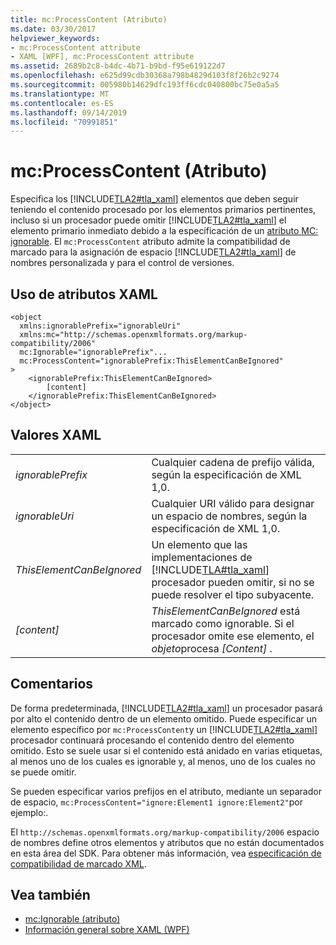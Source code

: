 ```yaml
---
title: mc:ProcessContent (Atributo)
ms.date: 03/30/2017
helpviewer_keywords:
- mc:ProcessContent attribute
- XAML [WPF], mc:ProcessContent attribute
ms.assetid: 2689b2c8-b4dc-4b71-b9bd-f95e619122d7
ms.openlocfilehash: e625d99cdb30368a798b4829d103f8f26b2c9274
ms.sourcegitcommit: 005980b14629dfc193ff6cdc040800bc75e0a5a5
ms.translationtype: MT
ms.contentlocale: es-ES
ms.lasthandoff: 09/14/2019
ms.locfileid: "70991851"
---
```

# <a name="mcprocesscontent-attribute"></a>mc:ProcessContent (Atributo)
Especifica los [!INCLUDE[TLA2#tla_xaml](../../../../includes/tla2sharptla-xaml-md.md)] elementos que deben seguir teniendo el contenido procesado por los elementos primarios pertinentes, incluso si un procesador puede omitir [!INCLUDE[TLA2#tla_xaml](../../../../includes/tla2sharptla-xaml-md.md)] el elemento primario inmediato debido a la especificación de un [atributo MC: ignorable](mc-ignorable-attribute.md). El `mc:ProcessContent` atributo admite la compatibilidad de marcado para la asignación de espacio [!INCLUDE[TLA2#tla_xaml](../../../../includes/tla2sharptla-xaml-md.md)] de nombres personalizada y para el control de versiones.  
  
## <a name="xaml-attribute-usage"></a>Uso de atributos XAML  
  
```xaml  
<object  
  xmlns:ignorablePrefix="ignorableUri"  
  xmlns:mc="http://schemas.openxmlformats.org/markup-compatibility/2006"  
  mc:Ignorable="ignorablePrefix"...  
  mc:ProcessContent="ignorablePrefix:ThisElementCanBeIgnored"  
>  
    <ignorablePrefix:ThisElementCanBeIgnored>  
        [content]  
    </ignorablePrefix:ThisElementCanBeIgnored>  
</object>  
```  
  
## <a name="xaml-values"></a>Valores XAML  
  
|||  
|-|-|  
|*ignorablePrefix*|Cualquier cadena de prefijo válida, según la especificación de XML 1,0.|  
|*ignorableUri*|Cualquier URI válido para designar un espacio de nombres, según la especificación de XML 1,0.|  
|*ThisElementCanBeIgnored*|Un elemento que las implementaciones de [!INCLUDE[TLA#tla_xaml](../../../../includes/tlasharptla-xaml-md.md)] procesador pueden omitir, si no se puede resolver el tipo subyacente.|  
|*[content]*|*ThisElementCanBeIgnored* está marcado como ignorable. Si el procesador omite ese elemento, el *objeto*procesa *[Content]* .|  
  
## <a name="remarks"></a>Comentarios  
 De forma predeterminada, [!INCLUDE[TLA2#tla_xaml](../../../../includes/tla2sharptla-xaml-md.md)] un procesador pasará por alto el contenido dentro de un elemento omitido. Puede especificar un elemento específico por `mc:ProcessContent`y un [!INCLUDE[TLA2#tla_xaml](../../../../includes/tla2sharptla-xaml-md.md)] procesador continuará procesando el contenido dentro del elemento omitido. Esto se suele usar si el contenido está anidado en varias etiquetas, al menos uno de los cuales es ignorable y, al menos, uno de los cuales no se puede omitir.  
  
 Se pueden especificar varios prefijos en el atributo, mediante un separador de espacio, `mc:ProcessContent="ignore:Element1 ignore:Element2"`por ejemplo:.  
  
 El `http://schemas.openxmlformats.org/markup-compatibility/2006` espacio de nombres define otros elementos y atributos que no están documentados en esta área del SDK. Para obtener más información, vea [especificación de compatibilidad de marcado XML](https://go.microsoft.com/fwlink/?LinkId=73824).  
  
## <a name="see-also"></a>Vea también

- [mc:Ignorable (atributo)](mc-ignorable-attribute.md)
- [Información general sobre XAML (WPF)](xaml-overview-wpf.md)
